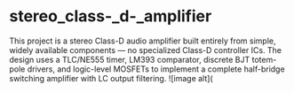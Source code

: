 # stereo_class-_d-_amplifier
This project is a stereo Class-D audio amplifier built entirely from simple, widely available components — no specialized Class-D controller ICs. The design uses a TLC/NE555 timer, LM393 comparator, discrete BJT totem-pole drivers, and logic-level MOSFETs to implement a complete half-bridge switching amplifier with LC output filtering.
![image alt](
